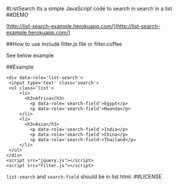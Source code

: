 #ListSearch
Its a simple JavaScript code to search in search in a list
##DEMO 

[http://list-search-example.herokuapp.com/](http://list-search-example.herokuapp.com/)

##How to use
 Include filter.js file or filter.coffee

  See below example


##Example
    
    <div data-role='list-search'>
     <input type='text' class='search'>
     <ul class='list'>
         <li>
           <h3>Africa</h3>
             <p data-role='search-field'>Egypt</p>
             <p data-role='search-field'>Rwanda</p>
         </li>
         <li>
           <h3>Asia</h3>
             <p data-role='search-field'>India</p>
             <p data-role='search-field'>China</p>
             <p data-role='search-field'>Thailand</p>
         </li>
     </ul>
    </div>
    <script src="jquery.js"></script>
    <script src="filter.js"></script>

`list-search` and `search-field` should be in list html.
##LICENSE
